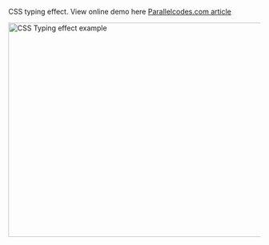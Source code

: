 CSS typing effect.
View online demo here
<a href="http://www.parallelcodes.com/css-typing-animation-example/" target="_blank">Parallelcodes.com article</a>

<img src="http://www.parallelcodes.com/wp-content/uploads/2016/06/Animation.gif" alt="CSS Typing effect example" width="962" height="428" />

